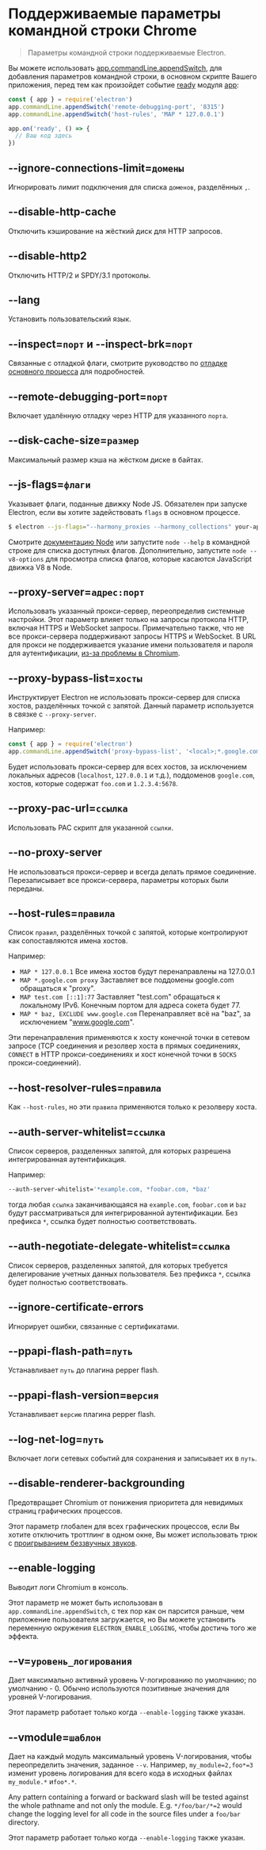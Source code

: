 # Поддерживаемые параметры командной строки Chrome

> Параметры командной строки поддерживаемые Electron.

Вы можете использовать [app.commandLine.appendSwitch](app.md#appcommandlineappendswitchswitch-value), для добавления параметров командной строки, в основном скрипте Вашего приложения, перед тем как произойдет событие [ready](app.md#event-ready) модуля [app](app.md):

```javascript
const { app } = require('electron')
app.commandLine.appendSwitch('remote-debugging-port', '8315')
app.commandLine.appendSwitch('host-rules', 'MAP * 127.0.0.1')

app.on('ready', () => {
  // Ваш код здесь
})
```

## --ignore-connections-limit=`домены`

Игнорировать лимит подключения для списка `доменов`, разделённых `,`.

## --disable-http-cache

Отключить кэширование на жёсткий диск для HTTP запросов.

## --disable-http2

Отключить HTTP/2 и SPDY/3.1 протоколы.

## --lang

Установить пользовательский язык.

## --inspect=`порт` и --inspect-brk=`порт`

Связанные с отладкой флаги, смотрите руководство по [отладке основного процесса](../tutorial/debugging-main-process.md) для подробностей.

## --remote-debugging-port=`порт`

Включает удалённую отладку через HTTP для указанного `порта`.

## --disk-cache-size=`размер`

Максимальный размер кэша на жёстком диске в байтах.

## --js-flags=`флаги`

Указывает флаги, поданные движку Node JS. Обязателен при запуске Electron, если вы хотите задействовать `flags` в основном процессе.

```sh
$ electron --js-flags="--harmony_proxies --harmony_collections" your-app
```

Смотрите [документацию Node](https://nodejs.org/api/cli.html) или запустите `node --help` в командной строке для списка доступных флагов. Дополнительно, запустите `node --v8-options` для просмотра списка флагов, которые касаются JavaScript движка V8 в Node.

## --proxy-server=`адрес:порт`

Использовать указанный прокси-сервер, переопределив системные настройки. Этот параметр влияет только на запросы протокола HTTP, включая HTTPS и WebSocket запросы. Примечательно также, что не все прокси-сервера поддерживают запросы HTTPS и WebSocket. В URL для прокси не поддерживается указание имени пользователя и пароля для аутентификации, [из-за проблемы в Chromium](https://bugs.chromium.org/p/chromium/issues/detail?id=615947).

## --proxy-bypass-list=`хосты`

Инструктирует Electron не использовать прокси-сервер для списка хостов, разделённых точкой с запятой. Данный параметр используется в связке с `--proxy-server`.

Например:

```javascript
const { app } = require('electron')
app.commandLine.appendSwitch('proxy-bypass-list', '<local>;*.google.com;*foo.com;1.2.3.4:5678')
```

Будет использовать прокси-сервер для всех хостов, за исключением локальных адресов (`localhost`, `127.0.0.1` и т.д.), поддоменов `google.com`, хостов, которые содержат `foo.com` и `1.2.3.4:5678`.

## --proxy-pac-url=`ссылка`

Использовать PAC скрипт для указанной `ссылки`.

## --no-proxy-server

Не использоваться прокси-сервер и всегда делать прямое соединение. Перезаписывает все прокси-сервера, параметры которых были переданы.

## --host-rules=`правила`

Список `правил`, разделённых точкой с запятой, которые контролируют как сопоставляются имена хостов.

Например:

* `MAP * 127.0.0.1` Все имена хостов будут перенаправлены на 127.0.0.1
* `MAP *.google.com proxy` Заставляет все поддомены google.com обращаться к "proxy".
* `MAP test.com [::1]:77` Заставляет "test.com" обращаться к локальному IPv6. Конечным портом для адреса сокета будет 77.
* `MAP * baz, EXCLUDE www.google.com` Перенаправляет всё на "baz", за исключением "www.google.com".

Эти перенаправления применяются к хосту конечной точки в сетевом запросе (TCP соединения и резолвер хоста в прямых соединениях, `CONNECT` в HTTP прокси-соединениях и хост конечной точки в `SOCKS` прокси-соединений).

## --host-resolver-rules=`правила`

Как `--host-rules`, но эти `правила` применяются только к резолверу хоста.

## --auth-server-whitelist=`ссылка`

Список серверов, разделенных запятой, для которых разрешена интегрированная аутентификация.

Например:

```sh
--auth-server-whitelist='*example.com, *foobar.com, *baz'
```

тогда любая `ссылка` заканчивающаяся на `example.com`, `foobar.com` и `baz` будут рассматриваться для интегрированной аутентификации. Без префикса `*`, ссылка будет полностью соответствовать.

## --auth-negotiate-delegate-whitelist=`ссылка`

Список серверов, разделенных запятой, для которых требуется делегирование учетных данных пользователя. Без префикса `*`, ссылка будет полностью соответствовать.

## --ignore-certificate-errors

Игнорирует ошибки, связанные с сертификатами.

## --ppapi-flash-path=`путь`

Устанавливает `путь` до плагина pepper flash.

## --ppapi-flash-version=`версия`

Устанавливает `версию` плагина pepper flash.

## --log-net-log=`путь`

Включает логи сетевых событий для сохранения и записывает их в `путь`.

## --disable-renderer-backgrounding

Предотвращает Chromium от понижения приоритета для невидимых страниц графических процессов.

Этот параметр глобален для всех графических процессов, если Вы хотите отключить троттлинг в одном окне, Вы может использовать трюк с [проигрыванием беззвучных звуков](https://github.com/atom/atom/pull/9485/files).

## --enable-logging

Выводит логи Chromium в консоль.

Этот параметр не может быть использован в `app.commandLine.appendSwitch`, с тех пор как он парсится раньше, чем приложение пользователя загружается, но Вы можете установить переменную окружения `ELECTRON_ENABLE_LOGGING`, чтобы достичь того же эффекта.

## --v=`уровень_логирования`

Дает максимально активный уровень V-логированию по умолчанию; по умолчанию - 0. Обычно используются позитивные значения для уровней V-логирования.

Этот параметр работает только когда `--enable-logging` также указан.

## --vmodule=`шаблон`

Дает на каждый модуль максимальный уровень V-логирования, чтобы переопределить значения, заданное `--v`. Например, `my_module=2,foo*=3` изменит уровень логирования для всего кода в исходных файлах `my_module.*` и`foo*.*`.

Any pattern containing a forward or backward slash will be tested against the whole pathname and not only the module. E.g. `*/foo/bar/*=2` would change the logging level for all code in the source files under a `foo/bar` directory.

Этот параметр работает только когда `--enable-logging` также указан.